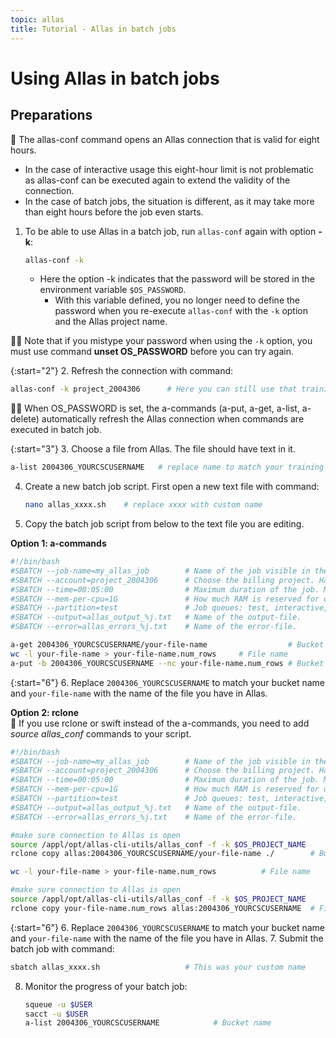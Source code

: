 ```yaml
---
topic: allas
title: Tutorial - Allas in batch jobs
---
```


# Using Allas in batch jobs

## Preparations

💬 The allas-conf command opens an Allas connection that is valid for eight hours. 
   - In the case of interactive usage this eight-hour limit is not problematic as allas-conf can be executed again to extend the validity of the connection.
   - In the case of batch jobs, the situation is different, as it may take more than eight hours before the job even starts. 

1. To be able to use Allas in a batch job, run `allas-conf` again with option **-k**:
   ```bash
   allas-conf -k 
   ```
   - Here the option -k indicates that the password will be stored in the environment variable `$OS_PASSWORD`. 
      - With this variable defined, you no longer need to define the password when you re-execute `allas-conf` with the `-k` option and the Allas project name. 

☝🏻 Note that if you mistype your password when using the `-k` option, you must use command **unset OS_PASSWORD** before you can try again.

{:start="2"}
2. Refresh the connection with command:
   ```bash
   allas-conf -k project_2004306      # Here you can still use that training bucket or change to your own instead
   ```

☝🏻 When OS_PASSWORD is set, the a-commands (a-put, a-get, a-list, a-delete) automatically refresh the Allas connection when commands are executed in batch job.

{:start="3"}
3. Choose a file from Allas. The file should have text in it.
   ```bash
   a-list 2004306_YOURCSCUSERNAME   # replace name to match your training bucket name
   ```
4. Create a new batch job script. First open a new text file with command:
   ```bash
   nano allas_xxxx.sh    # replace xxxx with custom name
   ```
5. Copy the batch job script from below to the text file you are editing.

**Option 1: a-commands**

```bash
#!/bin/bash
#SBATCH --job-name=my_allas_job        # Name of the job visible in the queue.
#SBATCH --account=project_2004306      # Choose the billing project. Has to be defined!
#SBATCH --time=00:05:00                # Maximum duration of the job. Max: depends of the partition. 
#SBATCH --mem-per-cpu=1G               # How much RAM is reserved for one processor.
#SBATCH --partition=test               # Job queues: test, interactive, small, large, longrun, hugemem, hugemem_longrun
#SBATCH --output=allas_output_%j.txt   # Name of the output-file.
#SBATCH --error=allas_errors_%j.txt    # Name of the error-file.

a-get 2004306_YOURCSCUSERNAME/your-file-name                  # Bucket name / File name
wc -l your-file-name > your-file-name.num_rows     # File name
a-put -b 2004306_YOURCSCUSERNAME --nc your-file-name.num_rows # Bucket name / File name
```

{:start="6"}
6. Replace `2004306_YOURCSCUSERNAME` to match your bucket name and `your-file-name` with the name of the file you have in Allas. 

**Option 2: rclone**  
💭 If you use rclone or swift instead of the a-commands, you need to add _source allas_conf_ commands to your script. 

```bash
#!/bin/bash
#SBATCH --job-name=my_allas_job        # Name of the job visible in the queue.
#SBATCH --account=project_2004306      # Choose the billing project. Has to be defined!
#SBATCH --time=00:05:00                # Maximum duration of the job. Max: depends of the partition. 
#SBATCH --mem-per-cpu=1G               # How much RAM is reserved for one processor.
#SBATCH --partition=test               # Job queues: test, interactive, small, large, longrun, hugemem, hugemem_longrun
#SBATCH --output=allas_output_%j.txt   # Name of the output-file.
#SBATCH --error=allas_errors_%j.txt    # Name of the error-file.

#make sure connection to Allas is open
source /appl/opt/allas-cli-utils/allas_conf -f -k $OS_PROJECT_NAME
rclone copy allas:2004306_YOURCSCUSERNAME/your-file-name ./        # Bucket name / File name

wc -l your-file-name > your-file-name.num_rows          # File name

#make sure connection to Allas is open
source /appl/opt/allas-cli-utils/allas_conf -f -k $OS_PROJECT_NAME
rclone copy your-file-name.num_rows allas:2004306_YOURCSCUSERNAME  # File name / Bucket name
```

{:start="6"}
6. Replace `2004306_YOURCSCUSERNAME` to match your bucket name and `your-file-name` with the name of the file you have in Allas. 
7. Submit the batch job with command:
   ```bash
   sbatch allas_xxxx.sh                   # This was your custom name
   ```
8. Monitor the progress of your batch job:
   ```bash
   squeue -u $USER
   sacct -u $USER
   a-list 2004306_YOURCSCUSERNAME            # Bucket name
   ```
